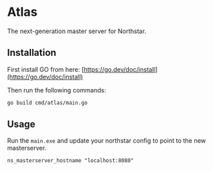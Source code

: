 # Atlas

The next-generation master server for Northstar.

## Installation

First install GO from here: [https://go.dev/doc/install](https://go.dev/doc/install)

Then run the following commands:

```bash
go build cmd/atlas/main.go 
```

## Usage

Run the `main.exe` and update your northstar config to point to the new masterserver.

```
ns_masterserver_hostname "localhost:8080"
```
